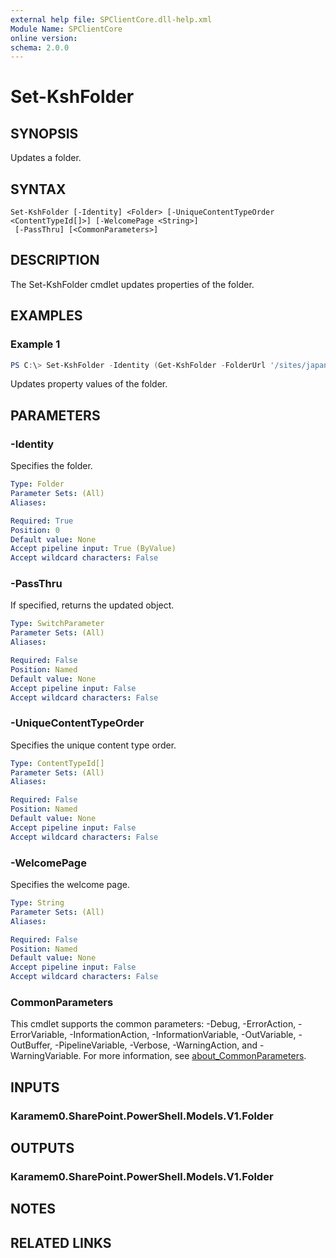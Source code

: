 ```yaml
---
external help file: SPClientCore.dll-help.xml
Module Name: SPClientCore
online version:
schema: 2.0.0
---
```


# Set-KshFolder

## SYNOPSIS
Updates a folder.

## SYNTAX

```
Set-KshFolder [-Identity] <Folder> [-UniqueContentTypeOrder <ContentTypeId[]>] [-WelcomePage <String>]
 [-PassThru] [<CommonParameters>]
```

## DESCRIPTION
The Set-KshFolder cmdlet updates properties of the folder.

## EXAMPLES

### Example 1
```powershell
PS C:\> Set-KshFolder -Identity (Get-KshFolder -FolderUrl '/sites/japan/hr/Shared%20Documents/Templates') -WelcomePage 'AllPages.aspx'
```

Updates property values of the folder.

## PARAMETERS

### -Identity
Specifies the folder.

```yaml
Type: Folder
Parameter Sets: (All)
Aliases:

Required: True
Position: 0
Default value: None
Accept pipeline input: True (ByValue)
Accept wildcard characters: False
```

### -PassThru
If specified, returns the updated object.

```yaml
Type: SwitchParameter
Parameter Sets: (All)
Aliases:

Required: False
Position: Named
Default value: None
Accept pipeline input: False
Accept wildcard characters: False
```

### -UniqueContentTypeOrder
Specifies the unique content type order.

```yaml
Type: ContentTypeId[]
Parameter Sets: (All)
Aliases:

Required: False
Position: Named
Default value: None
Accept pipeline input: False
Accept wildcard characters: False
```

### -WelcomePage
Specifies the welcome page.

```yaml
Type: String
Parameter Sets: (All)
Aliases:

Required: False
Position: Named
Default value: None
Accept pipeline input: False
Accept wildcard characters: False
```

### CommonParameters
This cmdlet supports the common parameters: -Debug, -ErrorAction, -ErrorVariable, -InformationAction, -InformationVariable, -OutVariable, -OutBuffer, -PipelineVariable, -Verbose, -WarningAction, and -WarningVariable. For more information, see [about_CommonParameters](http://go.microsoft.com/fwlink/?LinkID=113216).

## INPUTS

### Karamem0.SharePoint.PowerShell.Models.V1.Folder

## OUTPUTS

### Karamem0.SharePoint.PowerShell.Models.V1.Folder

## NOTES

## RELATED LINKS
